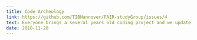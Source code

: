 ```yaml
---
title: Code Archeology
link: https://github.com/TIBHannover/FAIR-studyGroup/issues/4
text: Everyone brings a several years old coding project and we update it together.
date: 2018-11-28
---
```

